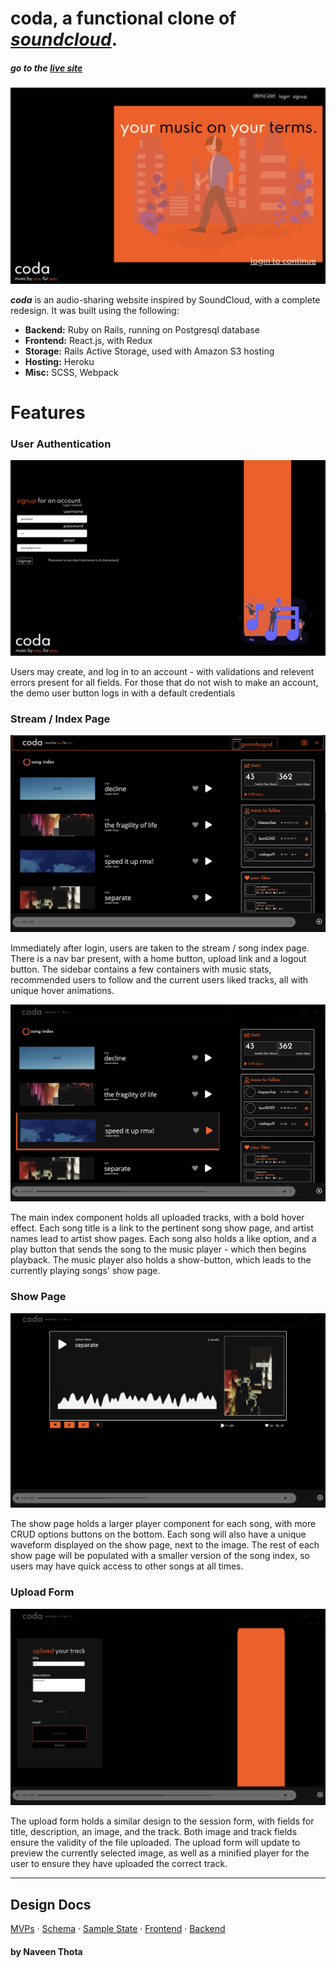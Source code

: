 # **__coda__**, a functional clone of _[soundcloud](http://www.soundcloud.com/)_. 
##### go to the [live site](https://app-coda.herokuapp.com/#/)

![splash page](https://github.com/helloitsnaveen/coda/blob/master/readmeImages/SPLASHIMAGE.png)

_**coda**_ is an audio-sharing website inspired by SoundCloud, with a complete redesign. 
It was built using the following:
* **Backend:** Ruby on Rails, running on Postgresql database
* **Frontend:** React.js, with Redux
* **Storage:** Rails Active Storage, used with Amazon S3 hosting
* **Hosting:** Heroku
* **Misc:** SCSS, Webpack             

# Features 
### User Authentication 
![signup page](https://github.com/helloitsnaveen/coda/blob/master/readmeImages/SIGNUPIMAGE.png)  

Users may create, and log in to an account - with validations and relevent errors present for all fields. For those that do not wish to make an account, the demo user button logs in with a default credentials

### Stream / Index Page
![stream](https://github.com/helloitsnaveen/coda/blob/master/readmeImages/STREAMIMAGE.png)  

Immediately after login, users are taken to the stream / song index page. There is a nav bar present, with a home button, upload link and a logout button. The sidebar contains a few containers with music stats, recommended users to follow and the current users liked tracks, all with unique hover animations. 

![stream 2](https://github.com/helloitsnaveen/coda/blob/master/readmeImages/STREAM2IMAGE.png)  

The main index component holds all uploaded tracks, with a bold hover effect. Each song title is a link to the pertinent song show page, and artist names lead to artist show pages. Each song also holds a like option, and a play button that sends the song to the music player - which then begins playback. The music player also holds a show-button, which leads to the currently playing songs' show page.

### Show Page 
![show page](https://github.com/helloitsnaveen/coda/blob/master/readmeImages/SHOWIMAGE.png)  

The show page holds a larger player component for each song, with more CRUD options buttons on the bottom. Each song will also have a unique waveform displayed on the show page, next to the image. The rest of each show page will be populated with a smaller version of the song index, so users may have quick access to other songs at all times.

### Upload Form 
![upload form](https://github.com/helloitsnaveen/coda/blob/master/readmeImages/UPLOADIMAGE.png)  

The upload form holds a similar design to the session form, with fields for title, description, an image, and the track. Both image and track fields ensure the validity of the file uploaded. The upload form will update to preview the currently selected image, as well as a minified player for the user to ensure they have uploaded the correct track. 


--- 
## Design Docs
[MVPs](https://github.com/helloitsnaveen/coda/wiki/mvp-list) · [Schema](https://github.com/helloitsnaveen/coda/wiki/schema) · [Sample State](https://github.com/helloitsnaveen/coda/wiki/sample-state) · [Frontend](https://github.com/helloitsnaveen/coda/wiki/frontend-routes) · [Backend](https://github.com/helloitsnaveen/coda/wiki/backend-routes)

#### by Naveen Thota
